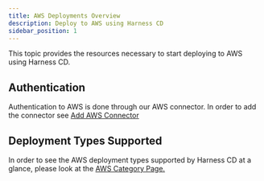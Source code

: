 ```yaml
---
title: AWS Deployments Overview
description: Deploy to AWS using Harness CD
sidebar_position: 1
---
```


This topic provides the resources necessary to start deploying to AWS using Harness CD. 

## Authentication

Authentication to AWS is done through our AWS connector. In order to add the connector see [Add AWS Connector](/docs/platform/connectors/cloud-providers/add-aws-connector.md
)

## Deployment Types Supported

In order to see the AWS deployment types supported by Harness CD at a glance, please look at the [AWS Category Page.](/docs/category/aws/)
